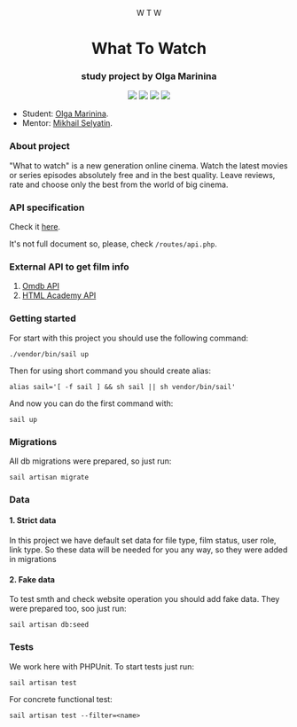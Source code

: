 <p align="center">
              <a>
                <span>W</span>
                <span>T</span>
                <span>W</span>
              </a>
        <h1 align="center">What To Watch</h1>
        <h3 align="center">study project by Olga Marinina</h3>

<p align="center">
<img src="https://img.shields.io/badge/php-%5E8.1-blue">
<img src="https://img.shields.io/badge/laravel-%5E10.0-red">
<img src="https://img.shields.io/badge/mysql-8.0-orange">
<img src="https://img.shields.io/badge/phpunit-%5E10.0-blue">


* Student: [Olga Marinina](https://up.htmlacademy.ru/yii/4/user/2074903).
* Mentor: [Mikhail Selyatin](https://htmlacademy.ru/profile/id919955).

### About project

"What to watch" is a new generation online cinema.
Watch the latest movies or series episodes absolutely free and in the best quality.
Leave reviews, rate and choose only the best from the world of big cinema.

### API specification

Check it [here](https://10.react.pages.academy/wtw/spec#get-/films).

It's not full document so, please, check `/routes/api.php`.

### External API to get film info

1. [Omdb API](https://omdbapi.com/)
2. [HTML Academy API](http://guide.phpdemo.ru/api/documentation)

### Getting started

For start with this project you should use the following command:
```
./vendor/bin/sail up
```
Then for using short command you should create alias:
```
alias sail='[ -f sail ] && sh sail || sh vendor/bin/sail'
```
And now you can do the first command with: 
```
sail up
```

### Migrations

All db migrations were prepared, so just run:

```
sail artisan migrate
```

### Data

#### 1. Strict data

In this project we have default set data for file type, film status, user role, link type.
So these data will be needed for you any way, so they were added in migrations

#### 2. Fake data

To test smth and check website operation you should add fake data.
They were prepared too, soo just run:

```
sail artisan db:seed
```

### Tests

We work here with PHPUnit. To start tests just run:

```
sail artisan test
```
For concrete functional test:
```
sail artisan test --filter=<name>  
```
